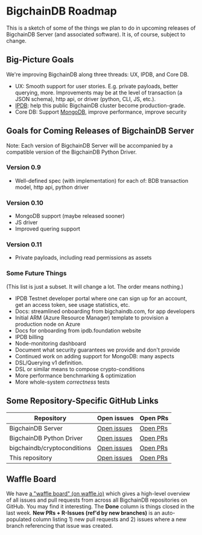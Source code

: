 # BigchainDB Roadmap

This is a sketch of some of the things we plan to do in upcoming releases of BigchainDB Server (and associated software). It is, of course, subject to change.


## Big-Picture Goals

We're improving BigchainDB along three threads: UX, IPDB, and Core DB.

* UX: Smooth support for user stories. E.g. private payloads, better querying, more. Improvements may be at the level of transaction (a JSON schema), http api, or driver (python, CLI, JS, etc.). 
* [IPDB](https://ipdb.foundation/): help this public BigchainDB cluster become production-grade. 
* Core DB: Support [MongoDB](https://www.mongodb.com/), improve performance, improve security

## Goals for Coming Releases of BigchainDB Server

Note: Each version of BigchainDB Server will be accompanied by a compatible version of the BigchainDB Python Driver.

### Version 0.9

* Well-defined spec (with implementation) for each of: BDB transaction model, http api, python driver

### Version 0.10

* MongoDB support (maybe released sooner)
* JS driver
* Improved quering support

### Version 0.11

* Private payloads, including read permissions as assets

### Some Future Things

(This list is just a subset. It will change a lot. The order means nothing.)

* IPDB Testnet developer portal where one can sign up for an account, get an access token, see usage statistics, etc.
* Docs: streamlined onboarding from bigchaindb.com, for app developers
* Initial ARM (Azure Resource Manager) template to provision a production node on Azure
* Docs for onboarding from ipdb.foundation website
* IPDB billing
* Node-monitoring dashboard
* Document what security guarantees we provide and don't provide
* Continued work on adding support for MongoDB: many aspects
* DSL/Querying v1 definition.
* DSL or similar means to compose crypto-conditions
* More performance benchmarking & optimization
* More whole-system _correctness_ tests


## Some Repository-Specific GitHub Links

| **Repository** | **Open issues** | **Open PRs** |
|----------------|-----------------|--------------|
| BigchainDB Server | [Open issues](https://github.com/bigchaindb/bigchaindb/issues) | [Open PRs](https://github.com/bigchaindb/bigchaindb/pulls) |
| BigchainDB Python Driver | [Open issues](https://github.com/bigchaindb/bigchaindb-driver/issues) | [Open PRs](https://github.com/bigchaindb/bigchaindb-driver/pulls) |
| bigchaindb/cryptoconditions | [Open issues](https://github.com/bigchaindb/cryptoconditions/issues) | [Open PRs](https://github.com/bigchaindb/cryptoconditions/pulls) |
| This repository | [Open issues](https://github.com/bigchaindb/org/issues) | [Open PRs](https://github.com/bigchaindb/org/pulls) |


## Waffle Board

We have [a "waffle board" (on waffle.io)](https://waffle.io/bigchaindb/org/) which gives a high-level overview of all issues and pull requests from across all BigchainDB repositories on GitHub. You may find it interesting. The **Done** column is things closed in the last week. **New PRs + R-Issues (ref'd by new branches)** is an auto-populated column listing 1) new pull requests and 2) issues where a new branch referencing that issue was created.
